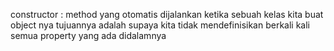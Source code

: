 constructor : method yang otomatis dijalankan ketika sebuah kelas kita buat object nya
tujuannya adalah supaya kita tidak mendefinisikan berkali kali semua property yang ada didalamnya